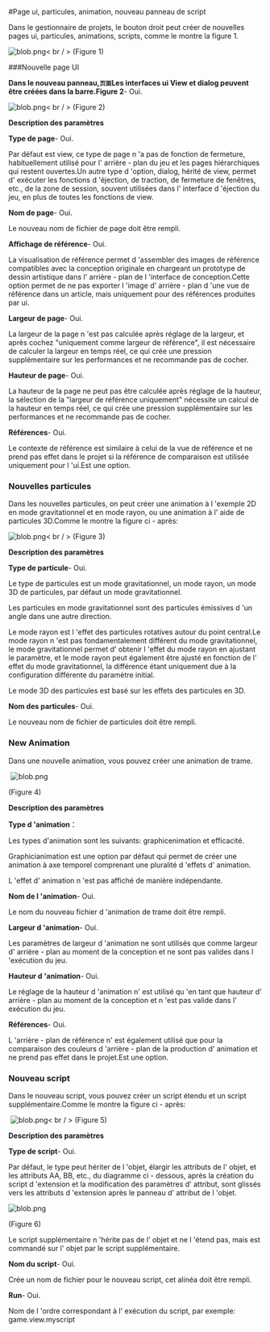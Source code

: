 #Page ui, particules, animation, nouveau panneau de script

Dans le gestionnaire de projets, le bouton droit peut créer de nouvelles pages ui, particules, animations, scripts, comme le montre la figure 1.

​![blob.png](img/1.png)< br / >
(Figure 1)



###Nouvelle page UI

**Dans le nouveau panneau,`页面`Les interfaces ui View et dialog peuvent être créées dans la barre.Figure 2**- Oui.

​![blob.png](img/2.png)< br / >
(Figure 2)

**Description des paramètres**

**Type de page**- Oui.

Par défaut est view, ce type de page n 'a pas de fonction de fermeture, habituellement utilisé pour l' arrière - plan du jeu et les pages hiérarchiques qui restent ouvertes.Un autre type d 'option, dialog, hérité de view, permet d' exécuter les fonctions d 'éjection, de traction, de fermeture de fenêtres, etc., de la zone de session, souvent utilisées dans l' interface d 'éjection du jeu, en plus de toutes les fonctions de view.

**Nom de page**- Oui.

Le nouveau nom de fichier de page doit être rempli.

**Affichage de référence**- Oui.

La visualisation de référence permet d 'assembler des images de référence compatibles avec la conception originale en chargeant un prototype de dessin artistique dans l' arrière - plan de l 'interface de conception.Cette option permet de ne pas exporter l 'image d' arrière - plan d 'une vue de référence dans un article, mais uniquement pour des références produites par ui.

**Largeur de page**- Oui.

La largeur de la page n 'est pas calculée après réglage de la largeur, et après cochez "uniquement comme largeur de référence", il est nécessaire de calculer la largeur en temps réel, ce qui crée une pression supplémentaire sur les performances et ne recommande pas de cocher.

**Hauteur de page**- Oui.

La hauteur de la page ne peut pas être calculée après réglage de la hauteur, la sélection de la "largeur de référence uniquement" nécessite un calcul de la hauteur en temps réel, ce qui crée une pression supplémentaire sur les performances et ne recommande pas de cocher.

**Références**- Oui.

Le contexte de référence est similaire à celui de la vue de référence et ne prend pas effet dans le projet si la référence de comparaison est utilisée uniquement pour l 'ui.Est une option.





### **Nouvelles particules**

Dans les nouvelles particules, on peut créer une animation à l 'exemple 2D en mode gravitationnel et en mode rayon, ou une animation à l' aide de particules 3D.Comme le montre la figure ci - après:

​![blob.png](img/3.png)< br / >
(Figure 3)

**Description des paramètres**

**Type de particule**- Oui.

Le type de particules est un mode gravitationnel, un mode rayon, un mode 3D de particules, par défaut un mode gravitationnel.

Les particules en mode gravitationnel sont des particules émissives d 'un angle dans une autre direction.

Le mode rayon est l 'effet des particules rotatives autour du point central.Le mode rayon n 'est pas fondamentalement différent du mode gravitationnel, le mode gravitationnel permet d' obtenir l 'effet du mode rayon en ajustant le paramètre, et le mode rayon peut également être ajusté en fonction de l' effet du mode gravitationnel, la différence étant uniquement due à la configuration différente du paramètre initial.

Le mode 3D des particules est basé sur les effets des particules en 3D.

**Nom des particules**- Oui.

Le nouveau nom de fichier de particules doit être rempli.





### **New Animation**

Dans une nouvelle animation, vous pouvez créer une animation de trame.



​        ![blob.png](img/4.png)<br/>

(Figure 4)

**Description des paramètres**

**Type d 'animation**：

Les types d'animation sont les suivants: graphicenimation et efficacité.

Graphicianimation est une option par défaut qui permet de créer une animation à axe temporel comprenant une pluralité d 'effets d' animation.

L 'effet d' animation n 'est pas affiché de manière indépendante.

**Nom de l 'animation**- Oui.

Le nom du nouveau fichier d 'animation de trame doit être rempli.

**Largeur d 'animation**- Oui.

Les paramètres de largeur d 'animation ne sont utilisés que comme largeur d' arrière - plan au moment de la conception et ne sont pas valides dans l 'exécution du jeu.

**Hauteur d 'animation**- Oui.

Le réglage de la hauteur d 'animation n' est utilisé qu 'en tant que hauteur d' arrière - plan au moment de la conception et n 'est pas valide dans l' exécution du jeu.

**Références**- Oui.

L 'arrière - plan de référence n' est également utilisé que pour la comparaison des couleurs d 'arrière - plan de la production d' animation et ne prend pas effet dans le projet.Est une option.





### **Nouveau script**

Dans le nouveau script, vous pouvez créer un script étendu et un script supplémentaire.Comme le montre la figure ci - après:



​        ![blob.png](img/5.png)< br / >
(Figure 5)

**Description des paramètres**

**Type de script**- Oui.

Par défaut, le type peut hériter de l 'objet, élargir les attributs de l' objet, et les attributs AA, BB, etc., du diagramme ci - dessous, après la création du script d 'extension et la modification des paramètres d' attribut, sont glissés vers les attributs d 'extension après le panneau d' attribut de l 'objet.

​![blob.png](img/6.png)<br/>

(Figure 6)

Le script supplémentaire n 'hérite pas de l' objet et ne l 'étend pas, mais est commandé sur l' objet par le script supplémentaire.

**Nom du script**- Oui.

Crée un nom de fichier pour le nouveau script, cet alinéa doit être rempli.

**Run**- Oui.

Nom de l 'ordre correspondant à l' exécution du script, par exemple: game.view.myscript